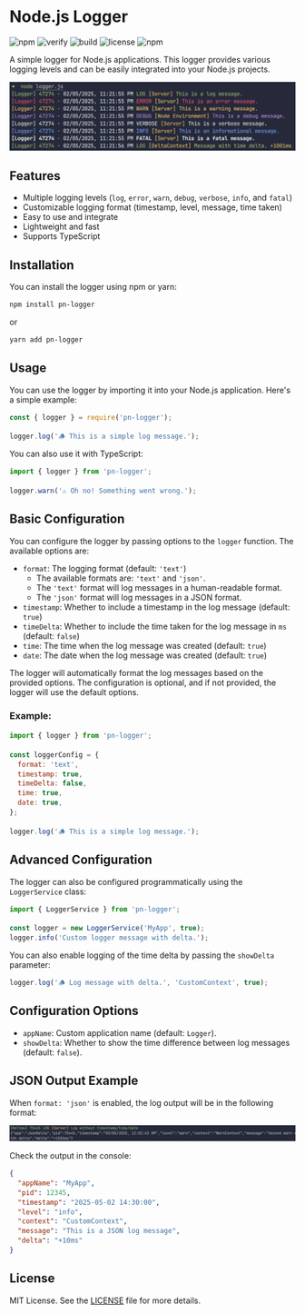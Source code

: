
# Node.js Logger

![npm](https://img.shields.io/npm/v/pn-logger.svg)
![verify](https://img.shields.io/badge/verify-verified-brightgreen.svg)
![build](https://img.shields.io/badge/build-passing-brightgreen.svg)
![license](https://img.shields.io/badge/license-MIT-blue.svg)
![npm](https://img.shields.io/npm/dt/pn-logger.svg)

A simple logger for Node.js applications. This logger provides various logging levels and can be easily integrated into your Node.js projects.

![image](https://github.com/Pedroo-Nietoo/NodeJS-Logger/blob/main/src/assets/logger-example.png?raw=true)

## Features

- Multiple logging levels (`log`, `error`, `warn`, `debug`, `verbose`, `info`, and `fatal`)
- Customizable logging format (timestamp, level, message, time taken)
- Easy to use and integrate
- Lightweight and fast
- Supports TypeScript

## Installation

You can install the logger using npm or yarn:

```bash
npm install pn-logger
```

or

```bash
yarn add pn-logger
```

## Usage

You can use the logger by importing it into your Node.js application. Here's a simple example:

```javascript
const { logger } = require('pn-logger');

logger.log('🪵 This is a simple log message.');
```

You can also use it with TypeScript:

```typescript
import { logger } from 'pn-logger';

logger.warn('⚠️ Oh no! Something went wrong.');
```

## Basic Configuration

You can configure the logger by passing options to the `logger` function. The available options are:

- `format`: The logging format (default: `'text'`)
  - The available formats are: `'text'` and `'json'`.
  - The `'text'` format will log messages in a human-readable format.
  - The `'json'` format will log messages in a JSON format.
- `timestamp`: Whether to include a timestamp in the log message (default: `true`)
- `timeDelta`: Whether to include the time taken for the log message in `ms` (default: `false`)
- `time`: The time when the log message was created (default: `true`)
- `date`: The date when the log message was created (default: `true`)

The logger will automatically format the log messages based on the provided options. The configuration is optional, and if not provided, the logger will use the default options.

### Example:

```javascript
import { logger } from 'pn-logger';

const loggerConfig = {
  format: 'text',
  timestamp: true,
  timeDelta: false,
  time: true,
  date: true,
};

logger.log('🪵 This is a simple log message.');
```

## Advanced Configuration

The logger can also be configured programmatically using the `LoggerService` class:

```typescript
import { LoggerService } from 'pn-logger';

const logger = new LoggerService('MyApp', true);
logger.info('Custom logger message with delta.');
```

You can also enable logging of the time delta by passing the `showDelta` parameter:

```typescript
logger.log('🪵 Log message with delta.', 'CustomContext', true);
```

## Configuration Options

- `appName`: Custom application name (default: `Logger`).
- `showDelta`: Whether to show the time difference between log messages (default: `false`).

## JSON Output Example

When `format: 'json'` is enabled, the log output will be in the following format:

![image](https://github.com/Pedroo-Nietoo/NodeJS-Logger/blob/main/src/assets/logger-json-example.png?raw=true)

Check the output in the console:

```json
{
  "appName": "MyApp",
  "pid": 12345,
  "timestamp": "2025-05-02 14:30:00",
  "level": "info",
  "context": "CustomContext",
  "message": "This is a JSON log message",
  "delta": "+10ms"
}
```

## License

MIT License. See the [LICENSE](./LICENSE) file for more details.

